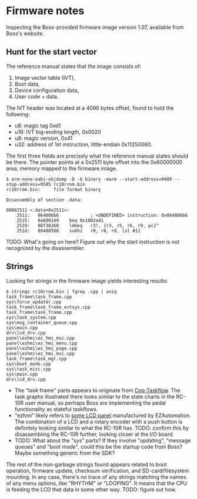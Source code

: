 # Firmware notes

Inspecting the Boss-provided firmware image version 1.07, available from Boss's website.

## Hunt for the start vector

The reference manual states that the image consists of:

1. Image vector table (IVT),
2. Boot data,
3. Device configuration data,
4. User code + data.

The IVT header was located at a 4096 bytes offset, found to hold the following:

* u8:  magic tag 0xd1
* u16: IVT big-ending length, 0x0020
* u8:  magic version, 0x41
* u32: address of 1st instruction, little-endian 0x11250060.

The first three fields are precisely what the reference manual states should be there. The pointer
points at a 0x2511 byte offset into the 0x60000000 area, memory mapped to the firmware image.

```shell
$ arm-none-eabi-objdump -D -b binary -marm --start-address=9489 --stop-address=9505 rc10rrom.bin
rc10rrom.bin:     file format binary

Disassembly of section .data:

00002511 <.data+0x2511>:
    2511:	064806b6 			; <UNDEFINED> instruction: 0x064806b6
    2515:	0a600149 	beq	0x1802a41
    2519:	08f38268 	ldmeq	r3!, {r3, r5, r6, r9, pc}^
    251d:	80480588 	subhi	r0, r8, r8, lsl #11
```

TODO: What's going on here? Figure out why the start instruction is not recognized by the
disassembler.

## Strings

Looking for strings in the firmware image yields interesting results:

```shell
$ strings rc10rrom.bin | fgrep .cpp | uniq
task_frame\task_frame.cpp
sys\force_updater.cpp
task_frame\task_frame_evtsys.cpp
task_frame\task_frame.cpp
sys\task_system.cpp
sys\msg_container_queue.cpp
sys\main.cpp
drv\lcd_drv.cpp
panel\ezhmi\ez_hmi_msc.cpp
panel\ezhmi\ez_hmi_menu.cpp
panel\ezhmi\ez_hmi_page.cpp
panel\ezhmi\ez_hmi_msc.cpp
task_frame\task_mgr.cpp
sys\boot_mode.cpp
sys\task_misc.cpp
sys\main.cpp
drv\lcd_drv.cpp
```
* The "task frame" parts appears to originate from
[Cpp-Taskflow](https://github.com/cpp-taskflow/cpp-taskflow). The task graphs illustrated there
looks similar to the state charts in the RC-10R user manual, so perhaps Boss are implementing the
pedal functionality as stateful taskflows.
* "ezhmi" likely refers to [some LCD
  panel](https://www.e-gizmo.net/oc/kits%20documents/EZ%20HMI%20display%20terminal/EZHMI_Manual_Rev1r0.pdf)
  manufactured by EZAutomation. The combination of a LCD and a rotary encoder with a push button is
  definitely looking similar to what the RC-10R has. TODO: confirm this by disassembling the RC-10R
  further, looking closer at the I/O board.
* TODO: What about the "sys" parts? If they involve "updating", "message queues" and "boot mode",
  could this be the startup code from Boss? Maybe something generic from the SDK?

The rest of the non-garbage strings found appears related to boot operation, firmware update,
checksum verification, and SD-card/filesystem mounting. In any case, there's no trace of any strings
matching the names of any menu options, like "RHYTHM" or "LOOPING". It means that the CPU is feeding
the LCD that data in some other way. TODO: figure out how.
